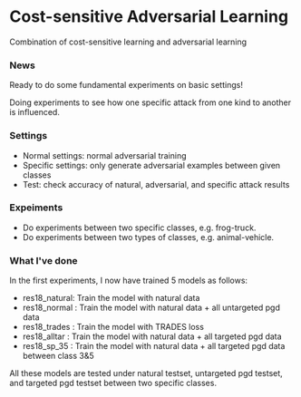 # Cost-sensitive Adversarial Learning
Combination of cost-sensitive learning and adversarial learning

### News
Ready to do some fundamental experiments on basic settings!

Doing experiments to see how one specific attack from one kind to another is influenced.

### Settings
- Normal settings: normal adversarial training
- Specific settings: only generate adversarial examples between given classes
- Test: check accuracy of natural, adversarial, and specific attack results

### Expeiments
- Do experiments between two specific classes, e.g. frog-truck.
- Do experiments between two types of classes, e.g. animal-vehicle.

### What I've done
In the first experiments, I now have trained 5 models as follows:
- res18_natural: Train the model with natural data
- res18_normal : Train the model with natural data + all untargeted pgd data
- res18_trades : Train the model with TRADES loss
- res18_alltar : Train the model with natural data + all targeted pgd data
- res18_sp_35  : Train the model with natural data + all targeted pgd data between class 3&5

All these models are tested under natural testset, untargeted pgd testset, and targeted pgd testset between two specific classes.

<!-- Results can be seen in [here](result.txt). -->
